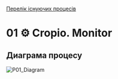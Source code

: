 ﻿[Перелік існуючих процесів](../README.md)
# 01 ⚙ Cropio. Monitor

## Диаграма процесу
![P01_Diagram](./P01_Diagram.png)